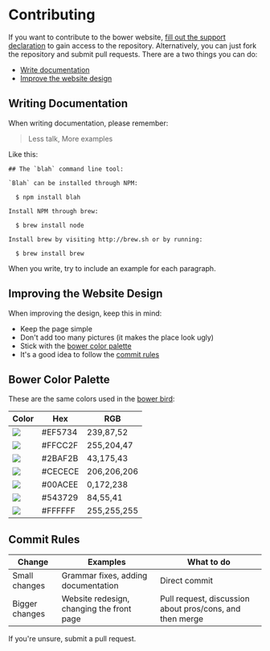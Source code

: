 # Contributing

If you want to contribute to the bower website, [fill out the support declaration](http://goo.gl/forms/P1ndzCNoiG) to gain access to the repository. Alternatively, you can just fork the repository and submit pull requests. There are a two things you can do:

* [Write documentation](https://github.com/bower/bower.github.io/blob/master/CONTRIBUTING.md#writing-documentation)
* [Improve the website design](https://github.com/bower/bower.github.io/blob/master/CONTRIBUTING.md#improving-the-website-design)

## Writing Documentation

When writing documentation, please remember:
> Less talk, More examples

Like this:

```
## The `blah` command line tool:

`Blah` can be installed through NPM:

  $ npm install blah
  
Install NPM through brew:

  $ brew install node
  
Install brew by visiting http://brew.sh or by running:

  $ brew install brew
```

When you write, try to include an example for each paragraph.

## Improving the Website Design

When improving the design, keep this in mind:

* Keep the page simple
* Don't add too many pictures (it makes the place look ugly)
* Stick with the [bower color palette](https://github.com/bower/bower.github.io/blob/master/CONTRIBUTING.md#bower-color-palette)
* It's a good idea to follow the [commit rules](https://github.com/bower/bower.github.io/blob/master/CONTRIBUTING.md#commit-rules)

## Bower Color Palette

These are the same colors used in the [bower bird](http://bower.io/img/bower-logo.png):

Color | Hex | RGB
------|-----|----
![](http://www.colorhexa.com/ef5734.png)|#EF5734|239,87,52
![](http://www.colorhexa.com/ffcc2f.png)|#FFCC2F|255,204,47
![](http://www.colorhexa.com/2baf2b.png)|#2BAF2B|43,175,43
![](http://www.colorhexa.com/cecece.png)|#CECECE|206,206,206
![](http://www.colorhexa.com/00acee.png)|#00ACEE|0,172,238
![](http://www.colorhexa.com/543729.png)|#543729|84,55,41
![](http://www.colorhexa.com/ffffff.png)|#FFFFFF|255,255,255


## Commit Rules

Change | Examples | What to do
-------|----------|-----------
Small changes | Grammar fixes, adding documentation | Direct commit
Bigger changes | Website redesign, changing the front page | Pull request, discussion about pros/cons, and then merge

If you're unsure, submit a pull request.
